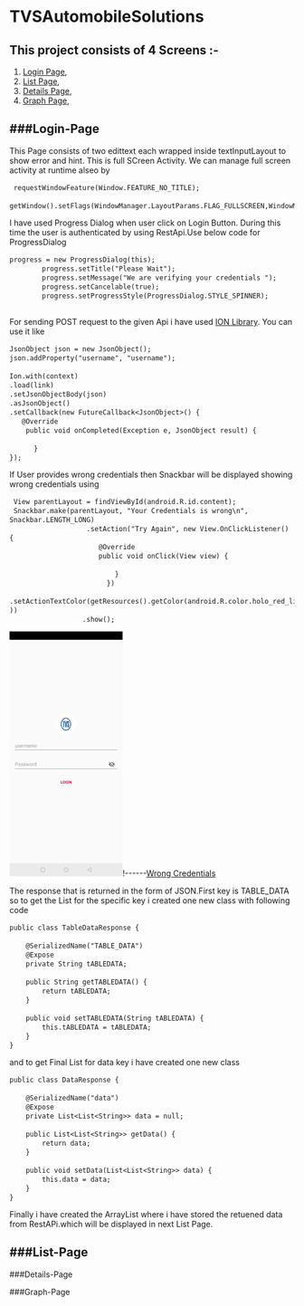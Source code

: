 # TVSAutomobileSolutions

This project consists of 4 Screens :-
--------------------------------------
1. [Login Page](#Login-Page),
2. [List Page](#List-Page),
3. [Details Page](#Details-Page),
4. [Graph Page](#Graph-Page),

###Login-Page
--------------
This Page consists of two edittext each wrapped inside textInputLayout to show error and hint. This is full SCreen Activity. We can manage full screen activity at runtime alseo by
```
 requestWindowFeature(Window.FEATURE_NO_TITLE);
 getWindow().setFlags(WindowManager.LayoutParams.FLAG_FULLSCREEN,WindowManager.LayoutParams.FLAG_FULLSCREEN);

```
I have used Progress Dialog when user click on Login Button. During this time the user is authenticated by using RestApi.Use below code for ProgressDialog
```
progress = new ProgressDialog(this);
        progress.setTitle("Please Wait");
        progress.setMessage("We are verifying your credentials ");
        progress.setCancelable(true);
        progress.setProgressStyle(ProgressDialog.STYLE_SPINNER);
        
```

For sending POST request to the given Api i have used [ION Library](https://github.com/koush/ion). You can use it like
```
JsonObject json = new JsonObject();
json.addProperty("username", "username");

Ion.with(context)
.load(link)
.setJsonObjectBody(json)
.asJsonObject()
.setCallback(new FutureCallback<JsonObject>() {
   @Override
    public void onCompleted(Exception e, JsonObject result) {
       
      }
});

```
If User provides wrong credentials then Snackbar will be displayed showing wrong credentials using
```
 View parentLayout = findViewById(android.R.id.content);
 Snackbar.make(parentLayout, "Your Credentials is wrong\n", Snackbar.LENGTH_LONG)
                   .setAction("Try Again", new View.OnClickListener() {
                      @Override
                      public void onClick(View view) {

                          }
                        })
                      .setActionTextColor(getResources().getColor(android.R.color.holo_red_light ))
                  .show();
```
![Login Page](https://github.com/ItsMeVikash/TVSAutomobileSolutions/blob/master/Screenshots/login.png?raw=true)!------[Wrong Credentials](https://github.com/ItsMeVikash/TVSAutomobileSolutions/blob/master/Screenshots/login1.png?raw=true)

The response that is returned in the form of JSON.First key is TABLE_DATA so to get the List for the specific key i created one new class with following code

```
public class TableDataResponse {

    @SerializedName("TABLE_DATA")
    @Expose
    private String tABLEDATA;

    public String getTABLEDATA() {
        return tABLEDATA;
    }

    public void setTABLEDATA(String tABLEDATA) {
        this.tABLEDATA = tABLEDATA;
    }
}
```
and to get Final List for data key i have created one new class
```
public class DataResponse {

    @SerializedName("data")
    @Expose
    private List<List<String>> data = null;

    public List<List<String>> getData() {
        return data;
    }

    public void setData(List<List<String>> data) {
        this.data = data;
    }
}
```
Finally i have created the ArrayList<GenericType> where i have stored the retuened data from RestAPi.which will be displayed in next List Page.
 
###List-Page
-------------


###Details-Page

###Graph-Page

